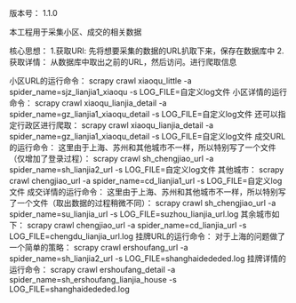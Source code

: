 版本号： 1.1.0

本工程用于采集小区、成交的相关数据

核心思想：
1.获取URl:
    先将想要采集的数据的URL扒取下来，保存在数据库中
2.获取详情：
    从数据库中取出之前的URL，然后访问。进行爬取信息

小区URL的运行命令：
    scrapy crawl xiaoqu_little -a spider_name=sjz_lianjia1_xiaoqu -s LOG_FILE=自定义log文件
小区详情的运行命令：
    scrapy crawl xiaoqu_lianjia_detail -a spider_name=gz_lianjia1_xiaoqu_detail -s LOG_FILE=自定义log文件
    还可以指定行政区进行爬取：
        scrapy crawl xiaoqu_lianjia_detail -a spider_name=gz_lianjia1_xiaoqu_detail -s LOG_FILE=自定义log文件
成交URL的运行命令：
    这里由于上海、苏州和其他城市不一样，所以特别写了一个文件（仅增加了登录过程）：
        scrapy crawl sh_chengjiao_url -a spider_name=sh_lianjia2_url -s LOG_FILE=自定义log文件
    其他城市：
        scrapy crawl chengjiao_url -a spider_name=cd_lianjia1_url -s LOG_FILE=自定义log文件
成交详情的运行命令：
    这里由于上海、苏州和其他城市不一样，所以特别写了一个文件（取出数据的过程稍微不同）：
        scrapy crawl sh_chengjiao_url -a spider_name=su_lianjia_url -s LOG_FILE=suzhou_lianjia_url.log
    其余城市如下：
        scrapy crawl chengjiao_url -a spider_name=cd_lianjia_url -s LOG_FILE=chengdu_lianjia_url.log
挂牌URL的运行命令：
    对于上海的问题做了一个简单的策略：
    scrapy crawl ershoufang_url -a spider_name=sh_lianjia2_url -s LOG_FILE=shanghaidededed.log
挂牌详情的运行命令：
    scrapy crawl ershoufang_detail -a spider_name=sh_ershoufang_lianjia_house -s LOG_FILE=shanghaidededed.log
